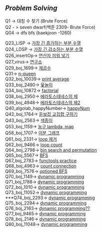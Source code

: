 
***Problem Solving***
---
Q1 -> 대칭 수 찾기 (Brute Force)</br>
Q2 - > seven dwarf(백준 2309- Brute Force)</br>
Q04 -> dfs bfs (baekjoon -1260)</br>

Q23_LISP -> [가장 긴 증가하는 부분 수열 ](./Q23_LIPS/11055.pdf) </br>
Q24_LDSP -> [가장 긴 감소하는 부분 수열](./Q24_LDPS/11722.pdf) </br>
Q26_insertOp-> [연산자 끼워 넣기](./Q26_insertOp/14888.pdf) </br>
Q27_virus-> [연구소](./Q27_virus/14502번.pdf)</br>
Q29_boj_1699-> [제곱수](./Q29_boj_1699/1699.pdf) </br>
Q31-> [n-queen](./Q31_boj_9663/9663.pdf) </br>
Q32_boj_10039-> [print average](./Q32_boj_10039/10039.pdf) </br>
Q33_boj_2490-> [윷놀이](./Q33_boj_2490/2490.pdf)</br>
Q34_boj_10872-> [factorial](./Q34_boj_10872/10872.pdf)</br>
Q38_boj_2950-> [에라토스테네스의 체](./Q38_boj_2960/2960.pdf)</br>
Q39_boj_4948-> [에라토스테네스의 체2](./Q39_boj_4948/4948.pdf)</br>
Q40_algolab_happyNumber-> [happyNum](./Q40_algolab_happyNumber/happy.pdf)</br>
Q42_boj_1764-> [듣보잡 교집합 구하기](./Q42_boj_1764/1764.pdf)</br>
Q43_boj_2563-> [색종이](./Q43_boj_2563/2563.pdf)</br>
Q53_boj_1159-> [농구 lambda, map](./Q53_boj_1159/1159.pdf)</br>
Q58_boj_1707-> [이분 그래프](./Q58_boj_1707/1707.pdf)</br>
Q61_boj_2331-> [loop 제거](./Q61_boj_2331/2331.pdf)</br>
Q62_boj_9466-> [loop count](./Q62_boj_9466/9466.pdf)</br>
Q64_boj_2798-> [bin search and permutation](./Q64_boj_2798/2798.pdf)</br>
Q65_boj_5567-> [BFS](./Q65_boj_5567/5567.pdf)</br>
Q67_boj_2783-> [functools practice](./Q67_boj_2783/2783.pdf)</br>
Q68_boj_4963-> [count connection](./Q68_boj_4963/4963.pdf)</br>
Q69_boj_7576-> [optioned BFS](./Q69_boj_7576/7576.pdf)</br>
Q70_boj_1149-> [dynamic programming](./Q70_boj_1149/1149.pdf)</br>
Q71_boj_1788-> [dynamic programming](./Q71_boj_1788/1788.pdf)</br>
Q72_boj_1010-> [dynamic programming](./Q72_boj_1010/1010.pdf)</br>
Q73_boj_11052-> [dynamic programming](./Q73_boj_11052/11052.pdf)</br>
***Q74_boj_2293-> [dynamic programming](./Q74_boj_2293/2293.pdf)</br>
Q75_boj_2294-> [dynamic programming](./Q75_boj_2294/2294.pdf)</br>
Q76_boj_2163-> [dynamic programming??](./Q76_boj_2163/2163.pdf)</br>
Q77_boj_9465-> [dynamic programming](./Q77_boj_9465/9465.pdf)</br>
Q78_boj_2146-> [dynamic programming](./Q78_boj_2146/2146.pdf)</br>
Q80_boj_11048-> [dynamic programming](./Q80_boj_11048/11048.pdf)</br>
